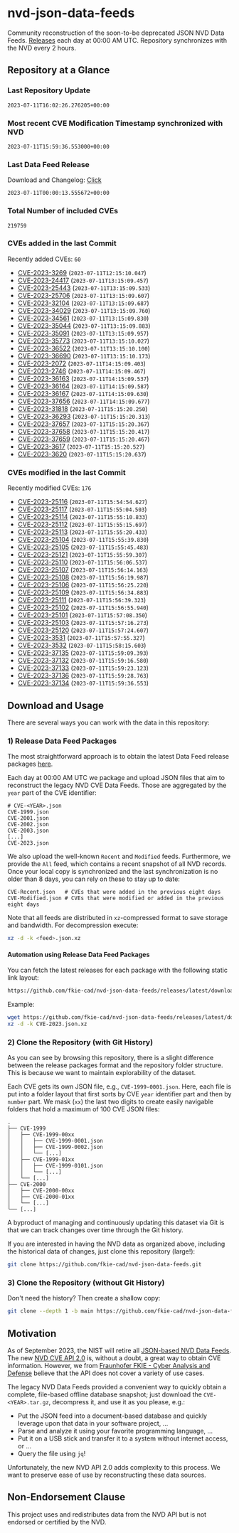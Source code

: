 # nvd-json-data-feeds

Community reconstruction of the soon-to-be deprecated JSON NVD Data Feeds. 
[Releases](https://github.com/fkie-cad/nvd-json-data-feeds/releases/latest) each day at 00:00 AM UTC.
Repository synchronizes with the NVD every 2 hours.

## Repository at a Glance

### Last Repository Update

```plain
2023-07-11T16:02:26.276205+00:00
```

### Most recent CVE Modification Timestamp synchronized with NVD

```plain
2023-07-11T15:59:36.553000+00:00
```

### Last Data Feed Release

Download and Changelog: [Click](https://github.com/fkie-cad/nvd-json-data-feeds/releases/latest)

```plain
2023-07-11T00:00:13.555672+00:00
```

### Total Number of included CVEs

```plain
219759
```

### CVEs added in the last Commit

Recently added CVEs: `60`

* [CVE-2023-3269](CVE-2023/CVE-2023-32xx/CVE-2023-3269.json) (`2023-07-11T12:15:10.047`)
* [CVE-2023-24417](CVE-2023/CVE-2023-244xx/CVE-2023-24417.json) (`2023-07-11T13:15:09.457`)
* [CVE-2023-25443](CVE-2023/CVE-2023-254xx/CVE-2023-25443.json) (`2023-07-11T13:15:09.533`)
* [CVE-2023-25706](CVE-2023/CVE-2023-257xx/CVE-2023-25706.json) (`2023-07-11T13:15:09.607`)
* [CVE-2023-32104](CVE-2023/CVE-2023-321xx/CVE-2023-32104.json) (`2023-07-11T13:15:09.687`)
* [CVE-2023-34029](CVE-2023/CVE-2023-340xx/CVE-2023-34029.json) (`2023-07-11T13:15:09.760`)
* [CVE-2023-34561](CVE-2023/CVE-2023-345xx/CVE-2023-34561.json) (`2023-07-11T13:15:09.830`)
* [CVE-2023-35044](CVE-2023/CVE-2023-350xx/CVE-2023-35044.json) (`2023-07-11T13:15:09.883`)
* [CVE-2023-35091](CVE-2023/CVE-2023-350xx/CVE-2023-35091.json) (`2023-07-11T13:15:09.957`)
* [CVE-2023-35773](CVE-2023/CVE-2023-357xx/CVE-2023-35773.json) (`2023-07-11T13:15:10.027`)
* [CVE-2023-36522](CVE-2023/CVE-2023-365xx/CVE-2023-36522.json) (`2023-07-11T13:15:10.100`)
* [CVE-2023-36690](CVE-2023/CVE-2023-366xx/CVE-2023-36690.json) (`2023-07-11T13:15:10.173`)
* [CVE-2023-2072](CVE-2023/CVE-2023-20xx/CVE-2023-2072.json) (`2023-07-11T14:15:09.403`)
* [CVE-2023-2746](CVE-2023/CVE-2023-27xx/CVE-2023-2746.json) (`2023-07-11T14:15:09.467`)
* [CVE-2023-36163](CVE-2023/CVE-2023-361xx/CVE-2023-36163.json) (`2023-07-11T14:15:09.537`)
* [CVE-2023-36164](CVE-2023/CVE-2023-361xx/CVE-2023-36164.json) (`2023-07-11T14:15:09.587`)
* [CVE-2023-36167](CVE-2023/CVE-2023-361xx/CVE-2023-36167.json) (`2023-07-11T14:15:09.630`)
* [CVE-2023-37656](CVE-2023/CVE-2023-376xx/CVE-2023-37656.json) (`2023-07-11T14:15:09.677`)
* [CVE-2023-31818](CVE-2023/CVE-2023-318xx/CVE-2023-31818.json) (`2023-07-11T15:15:20.250`)
* [CVE-2023-36293](CVE-2023/CVE-2023-362xx/CVE-2023-36293.json) (`2023-07-11T15:15:20.313`)
* [CVE-2023-37657](CVE-2023/CVE-2023-376xx/CVE-2023-37657.json) (`2023-07-11T15:15:20.367`)
* [CVE-2023-37658](CVE-2023/CVE-2023-376xx/CVE-2023-37658.json) (`2023-07-11T15:15:20.417`)
* [CVE-2023-37659](CVE-2023/CVE-2023-376xx/CVE-2023-37659.json) (`2023-07-11T15:15:20.467`)
* [CVE-2023-3617](CVE-2023/CVE-2023-36xx/CVE-2023-3617.json) (`2023-07-11T15:15:20.527`)
* [CVE-2023-3620](CVE-2023/CVE-2023-36xx/CVE-2023-3620.json) (`2023-07-11T15:15:20.637`)


### CVEs modified in the last Commit

Recently modified CVEs: `176`

* [CVE-2023-25116](CVE-2023/CVE-2023-251xx/CVE-2023-25116.json) (`2023-07-11T15:54:54.627`)
* [CVE-2023-25117](CVE-2023/CVE-2023-251xx/CVE-2023-25117.json) (`2023-07-11T15:55:04.503`)
* [CVE-2023-25114](CVE-2023/CVE-2023-251xx/CVE-2023-25114.json) (`2023-07-11T15:55:10.833`)
* [CVE-2023-25112](CVE-2023/CVE-2023-251xx/CVE-2023-25112.json) (`2023-07-11T15:55:15.697`)
* [CVE-2023-25113](CVE-2023/CVE-2023-251xx/CVE-2023-25113.json) (`2023-07-11T15:55:20.433`)
* [CVE-2023-25104](CVE-2023/CVE-2023-251xx/CVE-2023-25104.json) (`2023-07-11T15:55:39.830`)
* [CVE-2023-25105](CVE-2023/CVE-2023-251xx/CVE-2023-25105.json) (`2023-07-11T15:55:45.483`)
* [CVE-2023-25121](CVE-2023/CVE-2023-251xx/CVE-2023-25121.json) (`2023-07-11T15:55:59.307`)
* [CVE-2023-25110](CVE-2023/CVE-2023-251xx/CVE-2023-25110.json) (`2023-07-11T15:56:06.537`)
* [CVE-2023-25107](CVE-2023/CVE-2023-251xx/CVE-2023-25107.json) (`2023-07-11T15:56:14.163`)
* [CVE-2023-25108](CVE-2023/CVE-2023-251xx/CVE-2023-25108.json) (`2023-07-11T15:56:19.987`)
* [CVE-2023-25106](CVE-2023/CVE-2023-251xx/CVE-2023-25106.json) (`2023-07-11T15:56:25.220`)
* [CVE-2023-25109](CVE-2023/CVE-2023-251xx/CVE-2023-25109.json) (`2023-07-11T15:56:34.883`)
* [CVE-2023-25111](CVE-2023/CVE-2023-251xx/CVE-2023-25111.json) (`2023-07-11T15:56:39.323`)
* [CVE-2023-25102](CVE-2023/CVE-2023-251xx/CVE-2023-25102.json) (`2023-07-11T15:56:55.940`)
* [CVE-2023-25101](CVE-2023/CVE-2023-251xx/CVE-2023-25101.json) (`2023-07-11T15:57:08.350`)
* [CVE-2023-25103](CVE-2023/CVE-2023-251xx/CVE-2023-25103.json) (`2023-07-11T15:57:16.273`)
* [CVE-2023-25120](CVE-2023/CVE-2023-251xx/CVE-2023-25120.json) (`2023-07-11T15:57:24.607`)
* [CVE-2023-3531](CVE-2023/CVE-2023-35xx/CVE-2023-3531.json) (`2023-07-11T15:57:55.327`)
* [CVE-2023-3532](CVE-2023/CVE-2023-35xx/CVE-2023-3532.json) (`2023-07-11T15:58:15.603`)
* [CVE-2023-37135](CVE-2023/CVE-2023-371xx/CVE-2023-37135.json) (`2023-07-11T15:59:09.393`)
* [CVE-2023-37132](CVE-2023/CVE-2023-371xx/CVE-2023-37132.json) (`2023-07-11T15:59:16.580`)
* [CVE-2023-37133](CVE-2023/CVE-2023-371xx/CVE-2023-37133.json) (`2023-07-11T15:59:23.123`)
* [CVE-2023-37136](CVE-2023/CVE-2023-371xx/CVE-2023-37136.json) (`2023-07-11T15:59:28.763`)
* [CVE-2023-37134](CVE-2023/CVE-2023-371xx/CVE-2023-37134.json) (`2023-07-11T15:59:36.553`)


## Download and Usage

There are several ways you can work with the data in this repository:

### 1) Release Data Feed Packages

The most straightforward approach is to obtain the latest Data Feed release packages [here](https://github.com/fkie-cad/nvd-json-data-feeds/releases/latest).

Each day at 00:00 AM UTC we package and upload JSON files that aim to reconstruct the legacy NVD CVE Data Feeds.
Those are aggregated by the `year` part of the CVE identifier:

```
# CVE-<YEAR>.json
CVE-1999.json
CVE-2001.json
CVE-2002.json
CVE-2003.json
[...]
CVE-2023.json
```

We also upload the well-known `Recent` and `Modified` feeds.
Furthermore, we provide the `All` feed, which contains a recent snapshot of all NVD records.
Once your local copy is synchronized and the last synchronization is no older than 8 days, you can rely on these to stay up to date:

```plain
CVE-Recent.json   # CVEs that were added in the previous eight days
CVE-Modified.json # CVEs that were modified or added in the previous eight days
```

Note that all feeds are distributed in `xz`-compressed format to save storage and bandwidth.
For decompression execute:

```sh
xz -d -k <feed>.json.xz
```


#### Automation using Release Data Feed Packages

You can fetch the latest releases for each package with the following static link layout:

```sh
https://github.com/fkie-cad/nvd-json-data-feeds/releases/latest/download/CVE-<YEAR>.json.xz
```

Example:

```sh
wget https://github.com/fkie-cad/nvd-json-data-feeds/releases/latest/download/CVE-2023.json.xz
xz -d -k CVE-2023.json.xz
```

### 2) Clone the Repository (with Git History)

As you can see by browsing this repository, there is a slight difference between the release packages format and the repository folder structure.
This is because we want to maintain explorability of the dataset.

Each CVE gets its own JSON file, e.g., `CVE-1999-0001.json`.
Here, each file is put into a folder layout that first sorts by CVE `year` identifier part and then by `number` part.
We mask (`xx`) the last two digits to create easily navigable folders that hold a maximum of 100 CVE JSON files:

```plain
.
├── CVE-1999
│   ├── CVE-1999-00xx
│   │   ├── CVE-1999-0001.json
│   │   ├── CVE-1999-0002.json
│   │   └── [...]
│   ├── CVE-1999-01xx
│   │   ├── CVE-1999-0101.json
│   │   └── [...]
│   └── [...]
├── CVE-2000
│   ├── CVE-2000-00xx
│   ├── CVE-2000-01xx
│   └── [...]
└── [...]
```

A byproduct of managing and continuously updating this dataset via Git is that we can track changes over time through the Git history.

If you are interested in having the NVD data as organized above, including the historical data of changes, just clone this repository (large!):

```sh
git clone https://github.com/fkie-cad/nvd-json-data-feeds.git
```

### 3) Clone the Repository (without Git History)

Don't need the history? Then create a shallow copy:

```sh
git clone --depth 1 -b main https://github.com/fkie-cad/nvd-json-data-feeds.git
```

## Motivation

As of September 2023, the NIST will retire all [JSON-based NVD Data Feeds](https://nvd.nist.gov/vuln/data-feeds#divRetirementBanner-1).
The new [NVD CVE API 2.0](https://nvd.nist.gov/developers/vulnerabilities) is, without a doubt, a great way to obtain CVE information.
However, we from [Fraunhofer FKIE - Cyber Analysis and Defense](https://www.fkie.fraunhofer.de/en/departments/cad.html) believe that the API does not cover a variety of use cases.

The legacy NVD Data Feeds provided a convenient way to quickly obtain a complete, file-based offline database snapshot; just download the `CVE-<YEAR>.tar.gz`, decompress it, and use it as you please, e.g.:

* Put the JSON feed into a document-based database and quickly leverage upon that data in your software project, ...
* Parse and analyze it using your favorite programming language, ...
* Put it on a USB stick and transfer it to a system without internet access, or ...
* Query the file using `jq`!

Unfortunately, the new NVD API 2.0 adds complexity to this process.
We want to preserve ease of use by reconstructing these data sources.

## Non-Endorsement Clause

This project uses and redistributes data from the NVD API but is not endorsed or certified by the NVD.